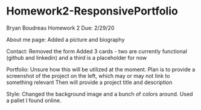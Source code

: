 # Homework2-ResponsivePortfolio

Bryan Boudreau
Homework 2
Due: 2/29/20

About me page:
    Added a picture and biography

Contact:
    Removed the form
    Added 3 cards - two are currently functional (github and linkedin) and a third is a placeholder for now
        <!-- Will need to update the icon pictures eventually -->

Portfolio:
    Unsure how this will be utilized at the moment.
    Plan is to provide a screenshot of the project on the left, which may or may not link to something relevant
    Then will provide a project title and description
    <!-- Maybe include tags with relevant used skill per project -->

Style:
    Changed the background image and a bunch of colors around. Used a pallet I found online.